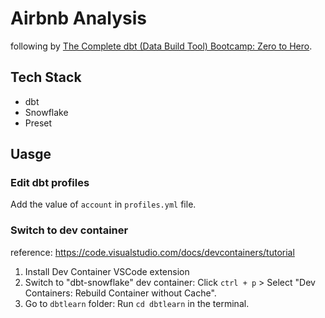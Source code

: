 # Airbnb Analysis

following by [The Complete dbt (Data Build Tool) Bootcamp: Zero to Hero](https://www.udemy.com/course/complete-dbt-data-build-tool-bootcamp-zero-to-hero-learn-dbt).


## Tech Stack
- dbt
- Snowflake
- Preset


## Uasge

### Edit dbt profiles

Add the value of `account` in `profiles.yml` file.

### Switch to dev container
reference: https://code.visualstudio.com/docs/devcontainers/tutorial

1. Install Dev Container VSCode extension
2. Switch to "dbt-snowflake" dev container: Click `ctrl + p` > Select "Dev Containers: Rebuild Container without Cache".
3. Go to `dbtlearn` folder: Run `cd dbtlearn` in the terminal.
